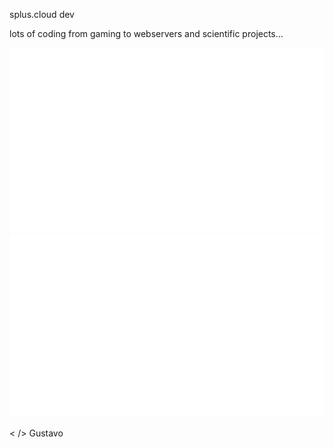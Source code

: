 splus.cloud dev

lots of coding from gaming to webservers and scientific projects...

![Github Stats](https://raw.githubusercontent.com/schwarzam/github-stats/master/generated/overview.svg) ![Most Used Languages](https://raw.githubusercontent.com/schwarzam/github-stats/master/generated/languages.svg)

< /> 
Gustavo

